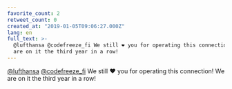 ```yaml
---
favorite_count: 2
retweet_count: 0
created_at: "2019-01-05T09:06:27.000Z"
lang: en
full_text: >-
  @lufthansa @codefreeze_fi We still ❤️ you for operating this connection! We
  are on it the third year in a row!
---
```


[@lufthansa](https://twitter.com/lufthansa)
[@codefreeze_fi](https://twitter.com/codefreeze_fi) We still ❤️ you for
operating this connection! We are on it the third year in a row!
